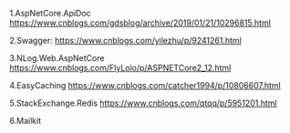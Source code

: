 1.AspNetCore.ApiDoc
https://www.cnblogs.com/gdsblog/archive/2019/01/21/10296815.html

2.Swagger:
https://www.cnblogs.com/yilezhu/p/9241261.html

3.NLog.Web.AspNetCore
https://www.cnblogs.com/FlyLolo/p/ASPNETCore2_12.html

4.EasyCaching
https://www.cnblogs.com/catcher1994/p/10806607.html

5.StackExchange.Redis
 https://www.cnblogs.com/qtqq/p/5951201.html  

 6.Mailkit

